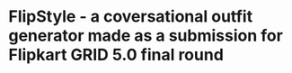 # FlipStyle  - a coversational outfit generator made as a submission for Flipkart GRID 5.0 final round
